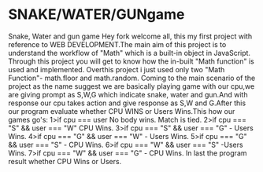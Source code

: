 # SNAKE/WATER/GUNgame
Snake, Water and gun game 
Hey fork welcome all, this my first project with reference to WEB DEVELOPMENT.The main aim of this project is to understand the workflow of "Math" which is a built-in object in JavaScript.
Through this project you will get to know how the in-built "Math function" is used and implemented. Overthis project i just used only two "Math Function"- math.floor and math.random.
Coming to the main scenario of the project as the name suggest we are basically playing game with our cpu,we are giving prompt as S,W,G which indicate snake, water and gun.And with response our cpu takes action and give response as S,W and G.After this our program evaluate whether CPU WINS or Users Wins.This how our games go's:
1>if cpu === user No body wins. Match is tied.
2>if cpu === "S" && user === "W" CPU Wins.
3>if cpu === "S" && user === "G" - Users Wins.
4>if cpu === "G" && user === "W" - Users Wins.
5>if cpu === "G" && user === "S" - CPU Wins.
6>if cpu === "W" && user === "S" -Users Wins.
7>if cpu === "W" && user === "G" - CPU Wins.
In last the program result whether CPU Wins or Users.
